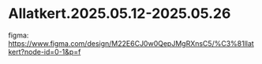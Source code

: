 # Allatkert.2025.05.12-2025.05.26
figma:  https://www.figma.com/design/M22E6CJ0w0QepJMgRXnsC5/%C3%81llatkert?node-id=0-1&p=f
